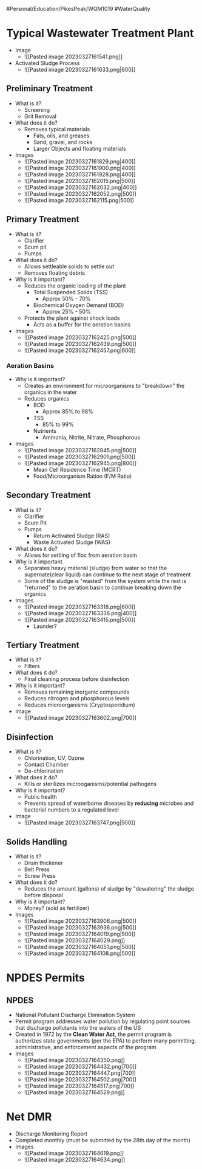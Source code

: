 #Personal/Education/PikesPeak/WQM1019 #WaterQuality
# Typical Wastewater Treatment Plant
- Image
	- ![[Pasted image 20230327161541.png]]
- Activated Sludge Process
	- ![[Pasted image 20230327161633.png|600]]
## Preliminary Treatment
- What is it?
	- Screening
	- Grit Removal
- What does it do?
	- Removes typical materials
		- Fats, oils, and greases
		- Sand, gravel, and rocks
		- Larger Objects and floating materials
- Images
	- ![[Pasted image 20230327161829.png|400]]
	- ![[Pasted image 20230327161900.png|400]]
	- ![[Pasted image 20230327161928.png|400]]
	- ![[Pasted image 20230327162015.png|500]]
	- ![[Pasted image 20230327162032.png|400]]
	- ![[Pasted image 20230327162052.png|500]]
	- ![[Pasted image 20230327162115.png|500]]
## Primary Treatment
- What is it?
	- Clarifier
	- Scum pit
	- Pumps
- What does it do?
	- Allows settleable solids to settle out
	- Removes floating debris
- Why is it important?
	- Reduces the organic loading of the plant
		- Total Suspended Solids (TSS)
			- Approx 50% - 70%
		- Biochemical Oxygen Demand (BOD)
			- Approx 25% - 50%
	- Protects the plant against shock loads
		- Acts as a buffer for the aeration basins
- Images
	- ![[Pasted image 20230327162425.png|500]]
	- ![[Pasted image 20230327162439.png|500]]
	- ![[Pasted image 20230327162457.png|600]]
### Aeration Basins
- Why is it important?
	- Creates an environment for microorganisms to "breakdown" the organics in the water
	- Reduces organics
		- BOD
			- Approx 85% to 98%
		- TSS
			- 85% to 99%
		- Nutrients
			- Ammonia, Nitrite, Nitrate, Phosphorous
- Images
	- ![[Pasted image 20230327162845.png|500]]
	- ![[Pasted image 20230327162901.png|500]]
	- ![[Pasted image 20230327162945.png|800]]
		- Mean Cell Residence Time (MCRT)
		- Food/Microorganism Ration (F/M Ratio)
## Secondary Treatment
- What is it?
	- Clarifier
	- Scum Pit
	- Pumps
		- Return Activated Sludge (RAS)
		- Waste Activated Sludge (WAS)
- What does it do?
	- Allows for settling of floc from aeration basin
- Why is it important
	- Separates heavy material (sludge) from water so that the supernate(clear liquid) can continue to the next stage of treatment
	- Some of the sludge is "wasted" from the system while the rest is "returned" to the aeration basin to continue breaking down the organics
- Images
	- ![[Pasted image 20230327163318.png|600]]
	- ![[Pasted image 20230327163336.png|400]]
	- ![[Pasted image 20230327163415.png|500]]
		- Launder?
## Tertiary Treatment
- What is it?
	- Filters
- What does it do?
	- Final cleaning process before disinfection
- Why is it important?
	- Removes remaining inorganic compounds
	- Reduces nitrogen and phosphorous levels
	- Reduces microorganisms (Cryptosporidium)
- Image
	- ![[Pasted image 20230327163602.png|700]]
## Disinfection
- What is it?
	- Chlorination, UV, Ozone
	- Contact Chamber
	- De-chlorination
- What does it do?
	- Kills or sterilizes microoganisms/potential pathogens
- Why is it important?
	- Public health
	- Prevents spread of waterborne diseases by **reducing** microbes and bacterial numbers to a regulated level
- Image
	- ![[Pasted image 20230327163747.png|500]]
## Solids Handling
- What is it?
	- Drum thickener
	- Belt Press
	- Screw Press
- What does it do?
	- Reduces the amount (gallons) of sludge by "dewatering" the sludge before disposal
- Why is it important?
	- Money? (sold as fertilizer)
- Images
	- ![[Pasted image 20230327163906.png|500]]
	- ![[Pasted image 20230327163936.png|500]]
	- ![[Pasted image 20230327164019.png|500]]
	- ![[Pasted image 20230327164029.png]]
	- ![[Pasted image 20230327164051.png|500]]
	- ![[Pasted image 20230327164108.png|500]]
# NPDES Permits
## NPDES
- National Pollutant Discharge Elimination System
- Permit program addresses water pollution by regulating point sources that discharge pollutants into the waters of the US
- Created in 1972 by the **Clean Water Act**, the permit program is authorizes state governments (per the EPA) to perform many permitting, administrative, and enforcement aspects of the program
- Images
	- ![[Pasted image 20230327164350.png]]
	- ![[Pasted image 20230327164432.png|700]]
	- ![[Pasted image 20230327164447.png|700]]
	- ![[Pasted image 20230327164502.png|700]]
	- ![[Pasted image 20230327164517.png|700]]
	- ![[Pasted image 20230327164529.png]]
# Net DMR
- Discharge Monitoring Report
- Completed monthly (must be submitted by the 28th day of the month)
- Images
	- ![[Pasted image 20230327164619.png]]
	- ![[Pasted image 20230327164634.png]]